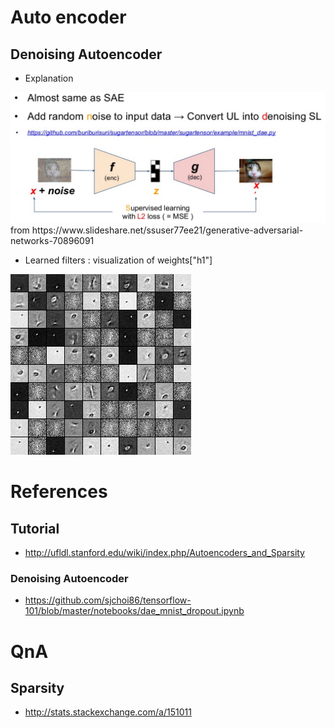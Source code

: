 # Auto encoder
## Denoising Autoencoder
* Explanation

<img src="https://raw.githubusercontent.com/dalek7/DNN/master/tensorflow/autoencoder/dae.png" width="640">
from https://www.slideshare.net/ssuser77ee21/generative-adversarial-networks-70896091

* Learned filters : visualization of weights["h1"]

![Figure2](https://raw.githubusercontent.com/dalek7/DNN/master/tensorflow/autoencoder/out/filters.png)

# References
## Tutorial
* http://ufldl.stanford.edu/wiki/index.php/Autoencoders_and_Sparsity
### Denoising Autoencoder
* https://github.com/sjchoi86/tensorflow-101/blob/master/notebooks/dae_mnist_dropout.ipynb

# QnA
## Sparsity
* http://stats.stackexchange.com/a/151011
